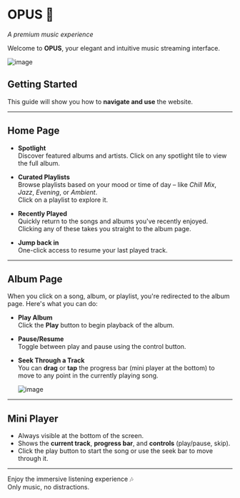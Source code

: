 # OPUS 🎵 
*A premium music experience*

Welcome to **OPUS**, your elegant and intuitive music streaming interface.

![image](https://github.com/user-attachments/assets/a471d6b8-963c-4282-8434-7fa670376f3a)


## Getting Started

This guide will show you how to **navigate and use** the website.  

---

## Home Page

- **Spotlight**  
  Discover featured albums and artists. Click on any spotlight tile to view the full album.

- **Curated Playlists**  
  Browse playlists based on your mood or time of day – like *Chill Mix*, *Jazz*, *Evening*, or *Ambient*.  
  Click on a playlist to explore it.

- **Recently Played**  
  Quickly return to the songs and albums you've recently enjoyed. Clicking any of these takes you straight to the album page.

- **Jump back in**  
  One-click access to resume your last played track.

---

## Album Page

When you click on a song, album, or playlist, you're redirected to the album page. Here's what you can do:

- **Play Album**  
  Click the **Play** button to begin playback of the album.

- **Pause/Resume**  
  Toggle between play and pause using the control button.

- **Seek Through a Track**  
  You can **drag** or **tap** the progress bar (mini player at the bottom) to move to any point in the currently playing song.

  ![image](https://github.com/user-attachments/assets/465f4584-0f47-499f-840e-ecb2699b2da1)


---

## Mini Player

- Always visible at the bottom of the screen.
- Shows the **current track**, **progress bar**, and **controls** (play/pause, skip).
- Click the play button to start the song or use the seek bar to move through it.

---

Enjoy the immersive listening experience 🎶  
Only music, no distractions.
